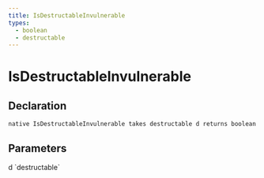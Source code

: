 ```yaml
---
title: IsDestructableInvulnerable
types:
  - boolean
  - destructable
---
```


# IsDestructableInvulnerable

## Declaration

```
native IsDestructableInvulnerable takes destructable d returns boolean
```

## Parameters
<dl>
  <dt>d `destructable`</dt>
  <dd></dd>
</dl>